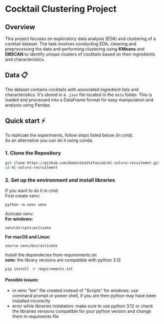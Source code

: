 # Cocktail Clustering Project

## Overview
This project focuses on exploratory data analysis (EDA) and clustering of a cocktail dataset. The task involves conducting EDA, cleaning and preprocessing the data and performing clustering using **KMeans** and **DBSCAN** to identify unique clusters of cocktails based on their ingredients and characteristics.

## Data 📋
The dataset contains cocktails with associated ingredient lists and characteristics. It's stored in a `.json` file located in the `data` folder. This is loaded and processed into a DataFrame format for easy manipulation and analysis using Pandas.

## Quick start ⚡
To replicate the experiments, follow steps listed below (in cmd).  
As an alternative you can do it using conda.

### 1. Clone the Repository
```bash
git clone https://github.com/DominikaStefaniak/ml-solvro-recuitemnt.git
cd ml-solvro-recruitment
```

### 2. Set up the environment and install libraries
If you want to do it in cmd:  
First create venv:
```
python -m venv venv
```
Activate venv:  
**For windows:**
```
venv\Scripts\activate
```
**For macOS and Linux:**
```
source venv/bin/activate
```
Install the dependecies from requirements.txt  
**note:** the library versions are compatible with python 3.12
```
pip install -r requirements.txt
```

#### Possible issues:
- in venv "bin" file created instead of "Scripts" for windows: use command prompt or power shell, if you are then python may have been installed incorectly
- error while libraries instalation: make sure to use python 3.12 or check the libraries versions compatible for your python version and change them in requireents file

